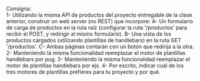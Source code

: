 Consigna:  
 1-   Utilizando la misma API de productos del proyecto entregable de la clase anterior, 
    construir un web server (no REST) que incorpore:
    A-   Un formulario de carga de productos en la ruta raíz (configurar
    la ruta '/productos' para recibir el POST, y redirigir al mismo formulario).
    B-   Una vista de los productos cargados (utilizando plantillas
        de handlebars) en la ruta GET '/productos'.
    C-   Ambas páginas contarán con un botón que redirija a la otra.    
 2-   Manteniendo la misma funcionalidad reemplazar el motor de plantillas handlebars por pug.
 3-   Manteniendo la misma funcionalidad reemplazar el motor de plantillas handlebars por ejs.
 4-   Por escrito, indicar cuál de los tres motores de plantillas prefieres para tu proyecto y por qué.
